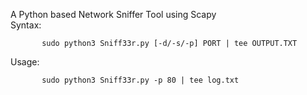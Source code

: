 A Python based Network Sniffer Tool using Scapy <br>
Syntax: 

           sudo python3 Sniff33r.py [-d/-s/-p] PORT | tee OUTPUT.TXT
Usage:    
           
           sudo python3 Sniff33r.py -p 80 | tee log.txt
